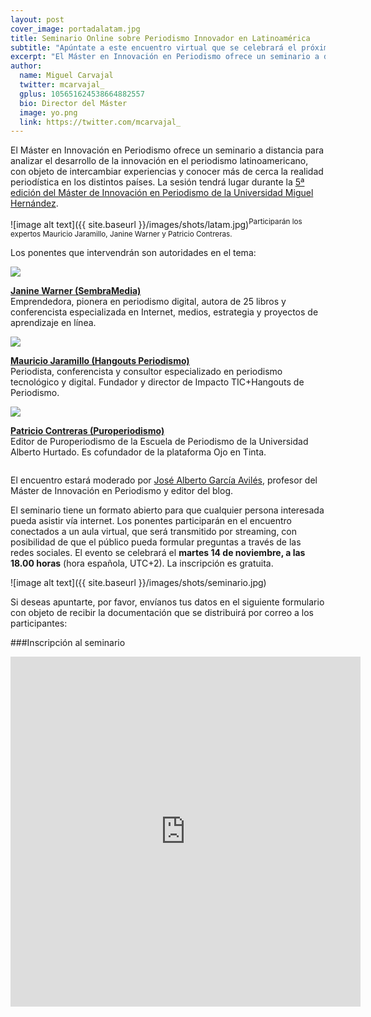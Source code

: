 ```yaml
---
layout: post
cover_image: portadalatam.jpg
title: Seminario Online sobre Periodismo Innovador en Latinoamérica
subtitle: "Apúntate a este encuentro virtual que se celebrará el próximo 14 de noviembre a las 18:00 (hora española, UTC+2)"
excerpt: "El Máster en Innovación en Periodismo ofrece un seminario a distancia para analizar el desarrollo de la innovación en el periodismo latinoamericano, con objeto de intercambiar experiencias y conocer más de cerca la realidad periodística en los distintos países. La sesión tendrá lugar durante la 5ª edición del Máster de Innovación en Periodismo de la Universidad Miguel Hernández."
author:
  name: Miguel Carvajal
  twitter: mcarvajal_
  gplus: 105651624538664882557 
  bio: Director del Máster
  image: yo.png
  link: https://twitter.com/mcarvajal_
---
```

El Máster en Innovación en Periodismo ofrece un seminario a distancia para analizar el desarrollo de la innovación en el periodismo latinoamericano, con objeto de intercambiar experiencias y conocer más de cerca la realidad periodística en los distintos países. La sesión tendrá lugar durante la [5ª edición del Máster de Innovación en Periodismo de la Universidad Miguel Hernández](http://mip.umh.es/master-oficial-a-distancia-periodismo-online.html). 

![image alt text]({{ site.baseurl }}/images/shots/latam.jpg)<sup>Participarán los expertos Mauricio Jaramillo, Janine Warner y Patricio Contreras.

Los ponentes que intervendrán son autoridades en el tema:

<section class="index"><img src="{{ site.baseurl }}/images/shots/janine.jpg" class="avatar"><div><p style="display: inline-block;"><strong><a rel="author" href="https://twitter.com/janinewarner?lang=es" title="Janine Warner" target="_blank">Janine Warner (SembraMedia)</a></strong><br><span class="muted">Emprendedora, pionera en periodismo digital, autora de 25 libros y conferencista especializada en Internet, medios, estrategia y proyectos de aprendizaje en línea.</span></p></div></section>

<section class="index"><img src="{{ site.baseurl }}/images/shots/jaramillo.jpg" class="avatar"><div><p style="display: inline-block;"><strong><a rel="author" href="https://twitter.com/mauriciojaramil?lang=es" title="Mauricio Jaramillo" target="_blank">Mauricio Jaramillo (Hangouts Periodismo)</a></strong><br><span class="muted">Periodista, conferencista y consultor especializado en periodismo tecnológico y digital. Fundador y director de Impacto TIC+Hangouts de Periodismo.</span></p></div></section>

<section class="index"><img src="{{ site.baseurl }}/images/shots/contreras.jpg" class="avatar"><div><p style="display: inline-block;"><strong><a rel="author" href="https://twitter.com/pfcontrerasv?lang=en" title="Patricio Contreras" target="_blank">Patricio Contreras (Puroperiodismo)</a></strong><br><span class="muted">Editor de 
Puroperiodismo de la Escuela de Periodismo de la Universidad Alberto Hurtado. Es cofundador de la plataforma Ojo en Tinta.</span></p></div></section>

El encuentro estará moderado por [José Alberto García Avilés](https://twitter.com/jagaraviles), profesor del Máster de Innovación en Periodismo y editor del blog. 

El seminario tiene un formato abierto para que cualquier persona interesada pueda asistir vía internet. Los ponentes participarán en el encuentro conectados a un aula virtual, que será transmitido por streaming, con posibilidad de que el público pueda formular preguntas a través de las redes sociales. El evento se celebrará el **martes 14 de noviembre, a las 18.00 horas** (hora española, UTC+2). La inscripción es gratuita. 

![image alt text]({{ site.baseurl }}/images/shots/seminario.jpg)

Si deseas apuntarte, por favor, envíanos tus datos en el siguiente formulario con objeto de recibir la documentación que se distribuirá por correo a los participantes:

###Inscripción al seminario

<iframe src="https://docs.google.com/forms/d/e/1FAIpQLSfHg_ONWN7bv9UmKNaJQQea5hnJdonbflfKjiQQ7cgp5y8SzA/viewform?embedded=true" width="560" height="560" frameborder="0" marginheight="0" marginwidth="0">Cargando...</iframe>